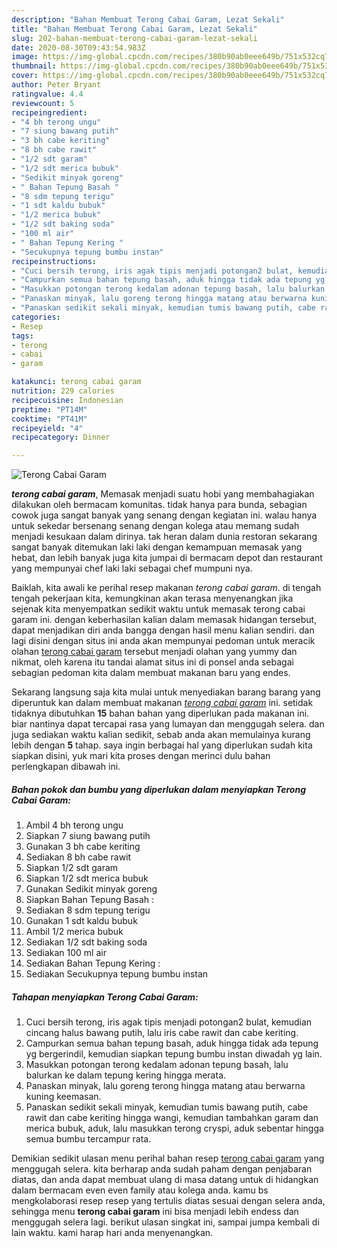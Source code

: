 ```yaml
---
description: "Bahan Membuat Terong Cabai Garam, Lezat Sekali"
title: "Bahan Membuat Terong Cabai Garam, Lezat Sekali"
slug: 202-bahan-membuat-terong-cabai-garam-lezat-sekali
date: 2020-08-30T09:43:54.983Z
image: https://img-global.cpcdn.com/recipes/380b90ab0eee649b/751x532cq70/terong-cabai-garam-foto-resep-utama.jpg
thumbnail: https://img-global.cpcdn.com/recipes/380b90ab0eee649b/751x532cq70/terong-cabai-garam-foto-resep-utama.jpg
cover: https://img-global.cpcdn.com/recipes/380b90ab0eee649b/751x532cq70/terong-cabai-garam-foto-resep-utama.jpg
author: Peter Bryant
ratingvalue: 4.4
reviewcount: 5
recipeingredient:
- "4 bh terong ungu"
- "7 siung bawang putih"
- "3 bh cabe keriting"
- "8 bh cabe rawit"
- "1/2 sdt garam"
- "1/2 sdt merica bubuk"
- "Sedikit minyak goreng"
- " Bahan Tepung Basah "
- "8 sdm tepung terigu"
- "1 sdt kaldu bubuk"
- "1/2 merica bubuk"
- "1/2 sdt baking soda"
- "100 ml air"
- " Bahan Tepung Kering "
- "Secukupnya tepung bumbu instan"
recipeinstructions:
- "Cuci bersih terong, iris agak tipis menjadi potongan2 bulat, kemudian cincang halus bawang putih, lalu iris cabe rawit dan cabe keriting."
- "Campurkan semua bahan tepung basah, aduk hingga tidak ada tepung yg bergerindil, kemudian siapkan tepung bumbu instan diwadah yg lain."
- "Masukkan potongan terong kedalam adonan tepung basah, lalu balurkan ke dalam tepung kering hingga merata."
- "Panaskan minyak, lalu goreng terong hingga matang atau berwarna kuning keemasan."
- "Panaskan sedikit sekali minyak, kemudian tumis bawang putih, cabe rawit dan cabe keriting hingga wangi, kemudian tambahkan garam dan merica bubuk, aduk, lalu masukkan terong cryspi, aduk sebentar hingga semua bumbu tercampur rata."
categories:
- Resep
tags:
- terong
- cabai
- garam

katakunci: terong cabai garam 
nutrition: 229 calories
recipecuisine: Indonesian
preptime: "PT14M"
cooktime: "PT41M"
recipeyield: "4"
recipecategory: Dinner

---
```



![Terong Cabai Garam](https://img-global.cpcdn.com/recipes/380b90ab0eee649b/751x532cq70/terong-cabai-garam-foto-resep-utama.jpg)

<b><i>terong cabai garam</i></b>, Memasak menjadi suatu hobi yang membahagiakan dilakukan oleh bermacam komunitas. tidak hanya para bunda, sebagian cowok juga sangat banyak yang senang dengan kegiatan ini. walau hanya untuk sekedar bersenang senang dengan kolega atau memang sudah menjadi kesukaan dalam dirinya. tak heran dalam dunia restoran sekarang sangat banyak ditemukan laki laki dengan kemampuan memasak yang hebat, dan lebih banyak juga kita jumpai di bermacam depot dan restaurant yang mempunyai chef laki laki sebagai chef mumpuni nya.

Baiklah, kita awali ke perihal resep makanan <i>terong cabai garam</i>. di tengah tengah pekerjaan kita, kemungkinan akan terasa menyenangkan jika sejenak kita menyempatkan sedikit waktu untuk memasak terong cabai garam ini. dengan keberhasilan kalian dalam memasak hidangan tersebut, dapat menjadikan diri anda bangga dengan hasil menu kalian sendiri. dan lagi disini dengan situs ini anda akan mempunyai pedoman untuk meracik olahan <u>terong cabai garam</u> tersebut menjadi olahan yang yummy dan nikmat, oleh karena itu tandai alamat situs ini di ponsel anda sebagai sebagian pedoman kita dalam membuat makanan baru yang endes.




Sekarang langsung saja kita mulai untuk menyediakan barang barang yang diperuntuk kan dalam membuat makanan <u><i>terong cabai garam</i></u> ini. setidak tidaknya dibutuhkan <b>15</b> bahan bahan yang diperlukan pada makanan ini. biar nantinya dapat tercapai rasa yang lumayan dan menggugah selera. dan juga sediakan waktu kalian sedikit, sebab anda akan memulainya kurang lebih dengan <b>5</b> tahap. saya ingin berbagai hal yang diperlukan sudah kita siapkan disini, yuk mari kita proses dengan merinci dulu bahan perlengkapan dibawah ini.

<!--inarticleads1-->

##### Bahan pokok dan bumbu yang diperlukan dalam menyiapkan Terong Cabai Garam:

1. Ambil 4 bh terong ungu
1. Siapkan 7 siung bawang putih
1. Gunakan 3 bh cabe keriting
1. Sediakan 8 bh cabe rawit
1. Siapkan 1/2 sdt garam
1. Siapkan 1/2 sdt merica bubuk
1. Gunakan Sedikit minyak goreng
1. Siapkan  Bahan Tepung Basah :
1. Sediakan 8 sdm tepung terigu
1. Gunakan 1 sdt kaldu bubuk
1. Ambil 1/2 merica bubuk
1. Sediakan 1/2 sdt baking soda
1. Sediakan 100 ml air
1. Sediakan  Bahan Tepung Kering :
1. Sediakan Secukupnya tepung bumbu instan




<!--inarticleads2-->

##### Tahapan menyiapkan Terong Cabai Garam:

1. Cuci bersih terong, iris agak tipis menjadi potongan2 bulat, kemudian cincang halus bawang putih, lalu iris cabe rawit dan cabe keriting.
1. Campurkan semua bahan tepung basah, aduk hingga tidak ada tepung yg bergerindil, kemudian siapkan tepung bumbu instan diwadah yg lain.
1. Masukkan potongan terong kedalam adonan tepung basah, lalu balurkan ke dalam tepung kering hingga merata.
1. Panaskan minyak, lalu goreng terong hingga matang atau berwarna kuning keemasan.
1. Panaskan sedikit sekali minyak, kemudian tumis bawang putih, cabe rawit dan cabe keriting hingga wangi, kemudian tambahkan garam dan merica bubuk, aduk, lalu masukkan terong cryspi, aduk sebentar hingga semua bumbu tercampur rata.




Demikian sedikit ulasan menu perihal bahan resep <u>terong cabai garam</u> yang menggugah selera. kita berharap anda sudah paham dengan penjabaran diatas, dan anda dapat membuat ulang di masa datang untuk di hidangkan dalam bermacam even even family atau kolega anda. kamu bs mengkolaborasi resep resep yang tertulis diatas sesuai dengan selera anda, sehingga menu <b>terong cabai garam</b> ini bisa menjadi lebih endess dan menggugah selera lagi. berikut ulasan singkat ini, sampai jumpa kembali di lain waktu. kami harap hari anda menyenangkan.
